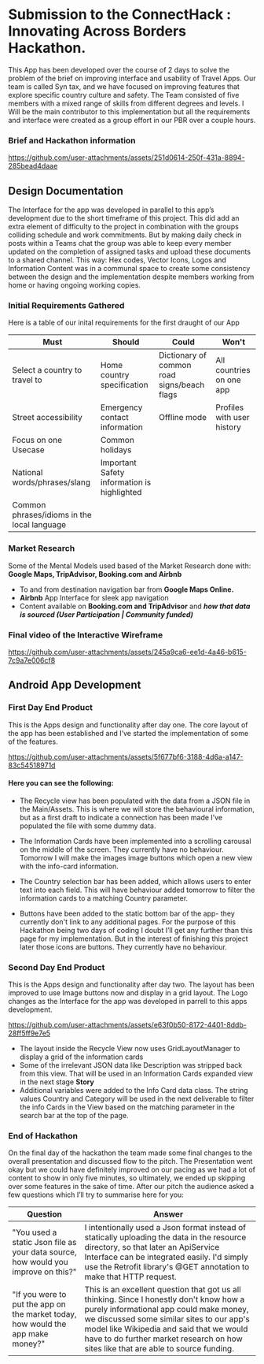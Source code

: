 
# Submission to the ConnectHack : Innovating Across Borders Hackathon.

This App has been developed over the course of 2 days to
solve the problem of the brief on improving interface and usability of Travel Apps.
Our team is called Syn tax, and we have focused on improving features that explore specific
country culture and safety. The Team consisted of five members with a mixed range of skills from
different degrees and levels. I Will be the main contributor to this implementation but
all the requirements and interface were created as a group effort in our PBR over a couple hours.

### Brief and Hackathon information 

https://github.com/user-attachments/assets/251d0614-250f-431a-8894-285bead4daae

## Design Documentation
The Interface for the app was developed in parallel to this app’s development due to the short timeframe of this project. This did add an extra element of difficulty to the project in combination with the groups colliding schedule and work commitments. But by making daily check in posts within a Teams chat the group was able to keep every member updated on the completion of assigned tasks and upload these documents to a shared channel. This way: Hex codes, Vector Icons, Logos and Information Content was in a communal space to create some consistency between the design and the implementation despite members working from home or having ongoing working copies.

### Initial Requirements Gathered
Here is a table of our inital requirements for the first draught of our App

| Must                                    | Should                          | Could                                      | Won't                      |
|-----------------------------------------|---------------------------------|--------------------------------------------|----------------------------|
| Select a country to travel to           | Home country specification      | Dictionary of common road signs/beach flags | All countries on one app   |
| Street accessibility                    | Emergency contact information   | Offline mode                               |  Profiles with user history |
| Focus on one Usecase                    | Common holidays                 |                                            |                            |
| National words/phrases/slang            | Important Safety information is highlighted |                                |                            |
| Common phrases/idioms in the local language |                             |                                            |                            |


### Market Research
Some of the Mental Models used based of the Market Research done with: **Google Maps, TripAdvisor, Booking.com and Airbnb**
- To and from destination navigation bar from **Google Maps Online.**
- **Airbnb** App Interface for sleek app navigation
- Content available on **Booking.com and TripAdvisor** and _**how that data is sourced (User Participation | Community funded)**_


### Final video of the Interactive Wireframe

https://github.com/user-attachments/assets/245a9ca6-ee1d-4a46-b615-7c9a7e006cf8


## Android App Development
### First Day End Product 
This is the Apps design and functionality after day one. The core layout of the app has been established
and I’ve started the implementation of some of the features.

https://github.com/user-attachments/assets/5f677bf6-3188-4d6a-a147-83c54518971d

#### Here you can see the following:
- The Recycle view has been populated with the data from a JSON file in the Main/Assets. This is where
we will store the behavioural information, but as a first draft to indicate a connection has been made 
I’ve populated the file with some dummy data.

- The Information Cards have been implemented into a scrolling carousal on the middle of the screen. They currently have
no behaviour. Tomorrow I will make the images image buttons which open a new view with the info-card information.

- The Country selection bar has been added, which allows users to enter text into each field. This will 
have behaviour added tomorrow to filter the information cards to a matching Country parameter.

- Buttons have been added to the static bottom bar of the app- they currently don't link to any additional
pages. For the purpose of this Hackathon being two days of coding I doubt I’ll get any further than this 
page for my implementation. But in the interest of finishing this project later those icons 
are buttons. They currently have no behaviour.

### Second Day End Product 
This is the Apps design and functionality after day two. The layout has been improved to use Image buttons now and display in a grid layout. 
The Logo changes as the Interface for the app was developed in parrell to this apps development.


https://github.com/user-attachments/assets/e63f0b50-8172-4401-8ddb-28ff5ff9e7e5

- The layout inside the Recycle View now uses GridLayoutManager to display a grid of the information cards
- Some of the irrelevant JSON data like Description was stripped back from this view. That will be used in an Information Cards expanded view in the next stage **Story**
- Additional variables were added to the Info Card data class. The string values Country and Category will be used in the next deliverable to filter the info Cards in the View based on the matching parameter in the search bar at the top of the page.

### End of Hackathon
On the final day of the hackathon the team made some final changes to the overall presentation and discussed flow to the pitch. The Presentation went okay but we could have definitely improved on our pacing as we had a lot of content to show in only five minutes, so ultimately, we ended up skipping over some features in the sake of time. After our pitch the audience asked a few questions which I’ll try to summarise here for you:

| **Question**                                                                 | **Answer**                                                                                                                                                                                                                                                                                                                                 |
|-----------------------------------------------------------------------------|-------------------------------------------------------------------------------------------------------------------------------------------------------------------------------------------------------------------------------------------------------------------------------------------------------------------------------------------|
| "You used a static Json file as your data source, how would you improve on this?" | I intentionally used a Json format instead of statically uploading the data in the resource directory, so that later an ApiService Interface can be integrated easily. I'd simply use the Retrofit library's @GET annotation to make that HTTP request.                                                                                     |
| "If you were to put the app on the market today, how would the app make money?"   | This is an excellent question that got us all thinking. Since I honestly don't know how a purely informational app could make money, we discussed some similar sites to our app's model like Wikipedia and said that we would have to do further market research on how sites like that are able to source funding. |

